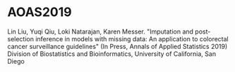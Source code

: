 # AOAS2019
Lin Liu, Yuqi Qiu, Loki Natarajan, Karen Messer. "Imputation and post-selection inference in models with missing data: An application to colorectal cancer surveillance guidelines" (In Press, Annals of Applied Statistics 2019)
Division of Biostatistics and Bioinformatics, University of California, San Diego
